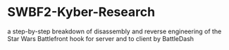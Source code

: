# SWBF2-Kyber-Research
a step-by-step breakdown of disassembly and reverse engineering of the Star Wars Battlefront hook for server and to client by BattleDash 

